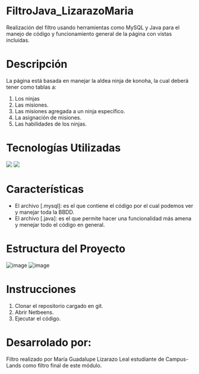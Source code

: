 # FiltroJava_LizarazoMaria
Realización del filtro usando herramientas como MySQL y Java para el manejo de código y funcionamiento general de la página con vistas incluidas.

# Descripción

La página está basada en manejar la aldea ninja de konoha, la cual deberá tener como tablas a:
1. Los ninjas
2. Las misiones.
3. Las misiones agregada a un ninja específico.
4. La asignación de misiones.
5. Las habilidades de los ninjas.

# Tecnologías Utilizadas

<image src="https://img.shields.io/badge/MySQL-1572B6?style=for-the-badge&logo=mysql&logoColor=white">
<image src="https://img.shields.io/badge/Java-323330?style=for-the-badge&logo=java&logoColor=F7DF1E">

# Características

* El archivo [.mysql]: es el que contiene el código por el cual podemos ver y manejar toda la BBDD.
* El archivo [.java]: es el que permite hacer una funcionalidad más amena y menejar todo el código en general.

# Estructura del Proyecto

![image](https://github.com/user-attachments/assets/b306f5a3-f483-4453-81cb-a7f3b2ebc5d3)
![image](https://github.com/user-attachments/assets/08b4ea17-19da-4172-837c-6ad847a8cb0a)

# Instrucciones

1. Clonar el repositorio cargado en git.
2. Abrir Netbeens.
3. Ejecutar el código.

# Desarrolado por:

Filtro realizado por María Guadalupe Lizarazo Leal estudiante de Campus-Lands como filtro final de este módulo.
